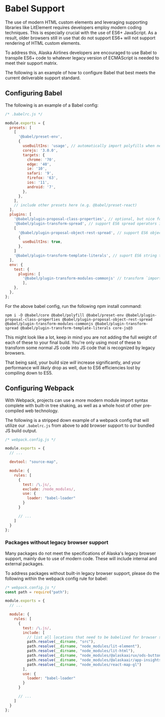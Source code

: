 # Babel Support

The use of modern HTML custom elements and leveraging supporting libraries like LitElement requires developers employ modern coding techniques. This is especially crucial with the use of ES6+ JavaScript. As a result, older browsers still in use that do not support ES6+ will not  support rendering of HTML custom elements.

To address this, Alaska Airlines developers are encouraged to use Babel to transpile ES6+ code to whatever legacy version of ECMAScript is needed to meet their support matrix.

The following is an example of how to configure Babel that best meets the current deliverable support standard.

## Configuring Babel

The following is an example of a Babel config:

```javascript
/* .babelrc.js */

module.exports = {
  presets: [
    [
      '@babel/preset-env',
      {
        useBuiltIns: 'usage', // automatically import polyfills when needed based on "unsupported" feature usage
        corejs: '3.0.0',
        targets: {
          chrome: '70',
          edge: '40',
          ie: '10',
          safari: '9',
          firefox: '63',
          ios: '11',
          android: '7',
        },
      },
    ],
    // include other presets here (e.g. @babel/preset-react)
  ],
  plugins: [
    '@babel/plugin-proposal-class-properties', // optional, but nice for making JS classes look *more* like Java or C# classes
    '@babel/plugin-transform-spread', // support ES6 spread operators in older browsers (e.g. [ ...subset1, ...subset2 ])
    [
      '@babel/plugin-proposal-object-rest-spread', // support ES6 object spread operators in older browsers (e.g. { ...object1, ...object2 })
      {
        useBuiltIns: true,
      },
    ]
    '@babel/plugin-transform-template-literals', // suport ES6 string template literals in older browsers (e.g. `Hello, ${nameVariable}!`)
  ],
  env: {
    test: {
      plugins: [
        '@babel/plugin-transform-modules-commonjs' // transform `import x from 'y'` syntax to `const x = require('y')` in test environment
        ],
    },
  },
};
```

For the above babel config, run the following npm install command:

```shell
npm i -D @babel/core @babel/polyfill @babel/preset-env @babel/plugin-proposal-class-properties @babel/plugin-proposal-object-rest-spread @babel/plugin-transform-modules-commonjs @babel/plugin-transform-spread @babel/plugin-transform-template-literals core-js@3
```

This might look like a lot, keep in mind you are not adding the full weight of each of these to your final build. You're only using most of these to transform some normal JS code into JS code that is recognized by legacy browsers.

That being said, your build size _will_ increase significantly, and your performance will _likely_ drop as well, due to ES6 efficiencies lost by compiling down to ES5.

## Configuring Webpack

With Webpack, projects can use a more modern module import syntax complete with built-in tree shaking, as well as a whole host of other pre-compiled web technology.

The following is a stripped down example of a webpack config that will utilize our `.babelrc.js` from above to add browser support to our bundled JS build output.

```javascript
/* webpack.config.js */

module.exports = {
  // ...

  devtool: "source-map",

  module: {
    rules: [
      {
        test: /\.js/,
        exclude: /node_modules/,
        use: {
          loader: "babel-loader"
        }
      }

      // ...
    ]
  }
};
```

### Packages without legacy browser support

Many packages do not meet the specifications of Alaska's legacy browser support, mainly due to use of modern code. These will include internal and external packages.

To address packages without built-in legacy browser support, please do the following within the webpack config rule for babel:

```javascript
/* webpack.config.js */
const path = require("path");

module.exports = {
  // ...

  module: {
    rules: [
      {
        test: /\.js/,
        include: [
          // list all locations that need to be babelized for browser support
          path.resolve(__dirname, "src"),
          path.resolve(__dirname, "node_modules/lit-element"),
          path.resolve(__dirname, "node_modules/lit-html"),
          path.resolve(__dirname, "node_modules/@alaskaairux/ods-button"),
          path.resolve(__dirname, "node_modules/@alaskaair/app-insights-logger"),
          path.resolve(__dirname, "node_modules/react-map-gl")
        ],
        use: {
          loader: "babel-loader"
        }
      }

      // ...
    ]
  }
};
```
